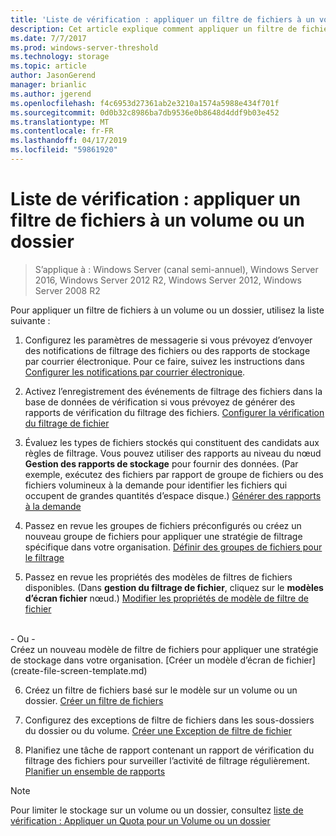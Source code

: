 ```yaml
---
title: 'Liste de vérification : appliquer un filtre de fichiers à un volume ou un dossier'
description: Cet article explique comment appliquer un filtre de fichiers à un volume ou un dossier
ms.date: 7/7/2017
ms.prod: windows-server-threshold
ms.technology: storage
ms.topic: article
author: JasonGerend
manager: brianlic
ms.author: jgerend
ms.openlocfilehash: f4c6953d27361ab2e3210a1574a5988e434f701f
ms.sourcegitcommit: 0d0b32c8986ba7db9536e0b8648d4ddf9b03e452
ms.translationtype: MT
ms.contentlocale: fr-FR
ms.lasthandoff: 04/17/2019
ms.locfileid: "59861920"
---
```

# <a name="checklist---apply-a-file-screen-to-a-volume-or-folder"></a>Liste de vérification : appliquer un filtre de fichiers à un volume ou un dossier

> S’applique à : Windows Server (canal semi-annuel), Windows Server 2016, Windows Server 2012 R2, Windows Server 2012, Windows Server 2008 R2

Pour appliquer un filtre de fichiers à un volume ou un dossier, utilisez la liste suivante :
1. Configurez les paramètres de messagerie si vous prévoyez d’envoyer des notifications de filtrage des fichiers ou des rapports de stockage par courrier électronique. Pour ce faire, suivez les instructions dans [Configurer les notifications par courrier électronique](configure-email-notifications.md).

2. Activez l’enregistrement des événements de filtrage des fichiers dans la base de données de vérification si vous prévoyez de générer des rapports de vérification du filtrage des fichiers.
[Configurer la vérification du filtrage de fichier](configure-file-screen-audit.md)

3. Évaluez les types de fichiers stockés qui constituent des candidats aux règles de filtrage. Vous pouvez utiliser des rapports au niveau du nœud **Gestion des rapports de stockage** pour fournir des données. (Par exemple, exécutez des fichiers par rapport de groupe de fichiers ou des fichiers volumineux à la demande pour identifier les fichiers qui occupent de grandes quantités d’espace disque.) [Générer des rapports à la demande](generate-reports-on-demand.md) 

4. Passez en revue les groupes de fichiers préconfigurés ou créez un nouveau groupe de fichiers pour appliquer une stratégie de filtrage spécifique dans votre organisation. [Définir des groupes de fichiers pour le filtrage](define-file-groups-for-screening.md)  

5. Passez en revue les propriétés des modèles de filtres de fichiers disponibles. (Dans **gestion du filtrage de fichier**, cliquez sur le **modèles d’écran fichier** nœud.) [Modifier les propriétés de modèle de filtre de fichier](edit-file-screen-template-properties.md) 
<br />
 - Ou -
 <br /> Créez un nouveau modèle de filtre de fichiers pour appliquer une stratégie de stockage dans votre organisation.  [Créer un modèle d’écran de fichier](create-file-screen-template.md) 

6. Créez un filtre de fichiers basé sur le modèle sur un volume ou un dossier. 
 [Créer un filtre de fichiers](create-file-screen.md)
 
7. Configurez des exceptions de filtre de fichiers dans les sous-dossiers du dossier ou du volume. [Créer une Exception de filtre de fichier](create-file-screen-exception.md) 

8. Planifiez une tâche de rapport contenant un rapport de vérification du filtrage des fichiers pour surveiller l’activité de filtrage régulièrement.
  [Planifier un ensemble de rapports](schedule-set-of-reports.md)


> [!NOTE]
> Pour limiter le stockage sur un volume ou un dossier, consultez [liste de vérification : Appliquer un Quota pour un Volume ou un dossier](checklist-apply-file-screen-to-volume-or-folder.md)